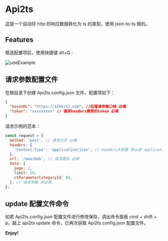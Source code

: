 # Api2ts

这是一个自动将 http 的响应数据转化为 ts 的类型，使用 json-to-ts 做的。

## Features

框选配置项后，使用快捷键 alt+Q :

![useExample]("https://p9-juejin.byteimg.com/tos-cn-i-k3u1fbpfcp/6306a118475f49ab9abab36fa9948e01~tplv-k3u1fbpfcp-watermark.image?")

## 请求参数配置文件

在根目录下创建 Api2ts.config.json 文件，配置项如下：

```json
{
  "baseURL": "https://${host}.com", //后端请求接口域 必填
  "token": "xxxxxxxxx" // 请求headers携带的token 必填
}
```

请求示例的范本：

```js
const request = {
  method: 'post', // 请求方式 必填
  headers: {
    'Content-Type': 'application/json', // headers头配置 默认是'application/json' 非必填
  },
  url: '/aaa/bbb', // 请求路径 必填
  data: {
    page: 1,
    limit: 20,
    ctParameterCategoryId: 88,
  }, // 请求参数 非必填
};
```

## update 配置文件命令

如若 Api2ts.config.json 配置文件进行修改保存，调出命令面板 cmd + shift + p，敲上 api2ts update 命令，已再次获取 Api2ts.config.json 配置文件。

**Enjoy!**
